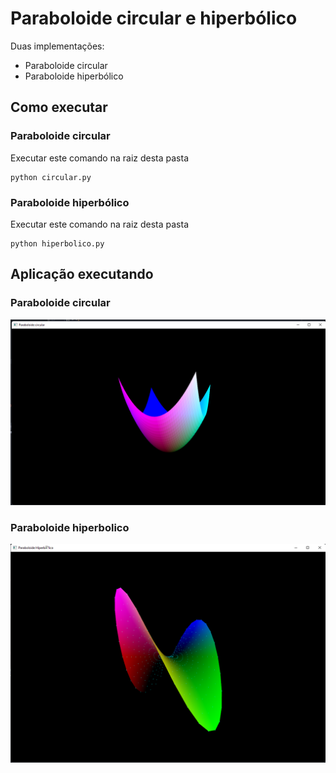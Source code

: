 # Paraboloide circular e hiperbólico
Duas implementações:
- Paraboloide circular
- Paraboloide hiperbólico

## Como executar
### Paraboloide circular
Executar este comando na raiz desta pasta
```
python circular.py
```

### Paraboloide hiperbólico
Executar este comando na raiz desta pasta
```
python hiperbolico.py
```

## Aplicação executando
### Paraboloide circular
![Paraboloide circular](screenshot1.png)
### Paraboloide hiperbolico
![Paraboloide hiperbolico](screenshot2.png)